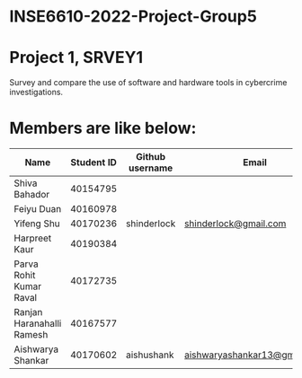 # INSE6610-2022-Project-Group5


# Project 1, SRVEY1
Survey and compare the use of software and hardware tools in cybercrime investigations.

# Members are like below:

|Name | Student ID |Github username|Email |
|----|----|----|----|
|Shiva Bahador | 40154795 |||
|Feiyu Duan | 40160978 |||
|Yifeng Shu | 40170236 |shinderlock|shinderlock@gmail.com|
|Harpreet Kaur| 40190384 |||
|Parva Rohit Kumar Raval | 40172735|||
|Ranjan Haranahalli Ramesh | 40167577|||
|Aishwarya Shankar | 40170602|aishushank|aishwaryashankar13@gmail.com|
